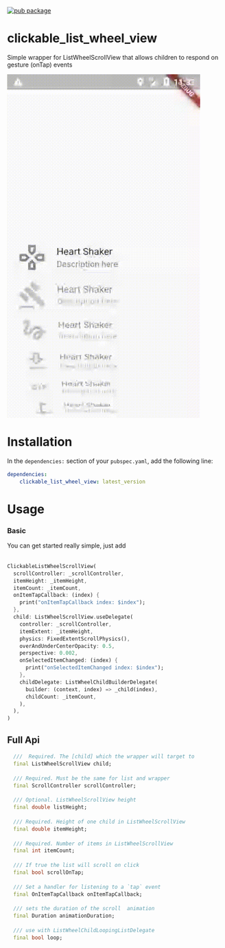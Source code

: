 [![pub package](https://img.shields.io/pub/v/clickable_list_wheel_view.svg)](https://pub.dartlang.org/packages/clickable_list_wheel_view)


# clickable_list_wheel_view

Simple wrapper for ListWheelScrollView that allows children to respond on gesture (onTap) events

<img src="https://raw.githubusercontent.com/cilestal/clickable_list_wheel_view/master/example/example.gif" align = "middle" height = "800" alt="Animated">

# Installation
In the `dependencies:` section of your `pubspec.yaml`, add the following line:

```yaml
dependencies:
    clickable_list_wheel_view: latest_version
```

# Usage

### Basic

You can get started really simple, just add

```dart

ClickableListWheelScrollView(
  scrollController: _scrollController,
  itemHeight: _itemHeight,
  itemCount: _itemCount,
  onItemTapCallback: (index) {
    print("onItemTapCallback index: $index");
  },
  child: ListWheelScrollView.useDelegate(
    controller: _scrollController,
    itemExtent: _itemHeight,
    physics: FixedExtentScrollPhysics(),
    overAndUnderCenterOpacity: 0.5,
    perspective: 0.002,
    onSelectedItemChanged: (index) {
      print("onSelectedItemChanged index: $index");
    },
    childDelegate: ListWheelChildBuilderDelegate(
      builder: (context, index) => _child(index),
      childCount: _itemCount,
    ),
  ),
)

```

## Full Api

```dart
  ///  Required. The [child] which the wrapper will target to
  final ListWheelScrollView child;

  /// Required. Must be the same for list and wrapper
  final ScrollController scrollController;

  /// Optional. ListWheelScrollView height
  final double listHeight;

  /// Required. Height of one child in ListWheelScrollView
  final double itemHeight;

  /// Required. Number of items in ListWheelScrollView
  final int itemCount;

  /// If true the list will scroll on click
  final bool scrollOnTap;

  /// Set a handler for listening to a `tap` event
  final OnItemTapCallback onItemTapCallback;

  /// sets the duration of the scroll  animation
  final Duration animationDuration;
  
  /// use with ListWheelChildLoopingListDelegate
  final bool loop;

```


